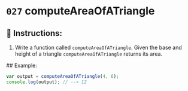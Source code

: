 # `027` computeAreaOfATriangle

## 📝 Instructions:

1. Write a function called `computeAreaOfATriangle`. Given the base and height of a triangle `computeAreaOfATriangle` returns its area.

## Example:

```Javascript
var output = computeAreaOfATriangle(4, 6);
console.log(output); // --> 12
```